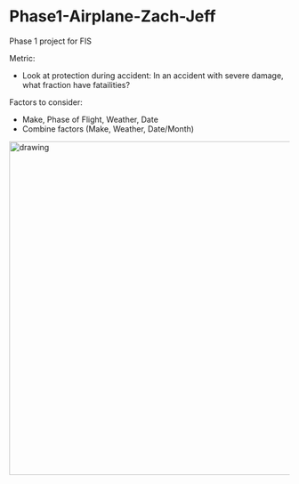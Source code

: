 # Phase1-Airplane-Zach-Jeff
Phase 1 project for FIS

Metric:
- Look at protection during accident: In an accident with severe damage, what fraction have fatailities?  

Factors to consider:
- Make, Phase of Flight, Weather, Date
- Combine factors (Make, Weather, Date/Month)

<img src="./Images/notes-Sept6.jpg" alt="drawing" width="600"/>
